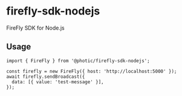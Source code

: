 # firefly-sdk-nodejs

FireFly SDK for Node.js

## Usage

```
import { FireFly } from '@photic/firefly-sdk-nodejs';

const firefly = new FireFly({ host: 'http://localhost:5000' });
await firefly.sendBroadcast({
  data: [{ value: 'test-message' }],
});
```
